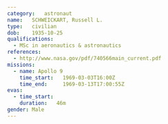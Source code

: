 ```yaml
---
category:	astronaut
name:	SCHWEICKART, Russell L.
type:	civilian
dob:	1935-10-25
qualifications:
  - MSc in aeronautics & astronautics
references:
  - http://www.nasa.gov/pdf/740566main_current.pdf
missions:
  - name: Apollo 9
    time_start:   1969-03-03T16:00Z
    time_end:     1969-03-13T17:00:55Z
evas:
  - time_start: 
    duration:   46m
gender:	Male
---
```

